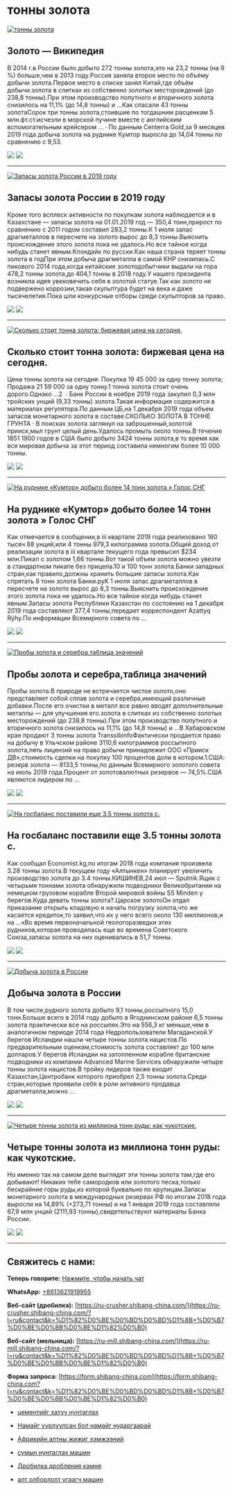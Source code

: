 # тонны золота

<a href="https://swt.shibang-china.com/?l=ru&img&k=%D1%82%D0%BE%D0%BD%D0%BD%D1%8B+%D0%B7%D0%BE%D0%BB%D0%BE%D1%82%D0%B0" target="_blank">![тонны золота](http://static.shibang-china.com/all-800x300/1428.jpg)</a>

## Золото — Википедия
В 2014 г.в России было добыто 272 тонны золота,это на 23,2 тонны (на 9 %) больше,чем в 2013 году.Россия заняла второе место по объёму добычи золота.Первое место в списке занял Китай,где объём добычи.золота в слитках из собственно золотых месторождений (до 238,8 тонны).При этом производство попутного и вторичного золота снизилось на 11,1% (до 14,8 тонны) и …Как спасали 43 тонны золотаСорок три тонны золота,стоившие по тогдашним расценкам 5 млн.фт.ст.исчезли в морской пучине вместе с английским вспомогательным крейсером …&nbsp;&#0183;&#32;По данным Centerra Gold,за 9 месяцев 2019 года добыча золота на руднике Кумтор выросла до 14,04 тонны по сравнению с 9,53.


<a href="https://whatsapp.shibangsoft.com/WhatsApp.php" target="_blank" title="WhatsApp">![](http://static.shibang-china.com/icon/whatsapp.png)</a> <a href="https://swt.shibang-china.com/?l=ru&icon&k=%D1%82%D0%BE%D0%BD%D0%BD%D1%8B+%D0%B7%D0%BE%D0%BB%D0%BE%D1%82%D0%B0" target="_blank">![](http://static.shibang-china.com/icon/chat-ru.png)</a>

---

<a href="https://swt.shibang-china.com/?l=ru&img&k=%D1%82%D0%BE%D0%BD%D0%BD%D1%8B+%D0%B7%D0%BE%D0%BB%D0%BE%D1%82%D0%B0" target="_blank">![Запасы золота России в 2019 году](http://static.shibang-china.com/all-800x300/434.jpg)</a>

## Запасы золота России в 2019 году
Кроме того всплеск активности по покупкам золота наблюдается и в Казахстане — запасы золота на 01.01.2019 год — 350,4 тонн,прирост по сравнению с 2011 годом составил 283,2 тонны.К 1 июля запас драгметаллов в пересчете на золото вырос до 8,3 тонны.Выяснить происхождение этого золота пока не удалось.Но все тайное когда нибудь станет явным.Клондайк по русски.Как наша страна теряет тонны золота в годПри этом добыча драгметалла в самой КНР снизилась.С пикового 2014 года,когда китайские золотодобытчики выдали на гора 478,2 тонны золота,до 404,1 тонны в 2018 году.У нашего президента возникла идея увековечить себя в золотой статуе.Так как золото не подвержено коррозии,такая скульптура будет на века и даже тысячелетия.Пока шли конкурсные отборы среди скульпторов за право.


<a href="https://whatsapp.shibangsoft.com/WhatsApp.php" target="_blank" title="WhatsApp">![](http://static.shibang-china.com/icon/whatsapp.png)</a> <a href="https://swt.shibang-china.com/?l=ru&icon&k=%D1%82%D0%BE%D0%BD%D0%BD%D1%8B+%D0%B7%D0%BE%D0%BB%D0%BE%D1%82%D0%B0" target="_blank">![](http://static.shibang-china.com/icon/chat-ru.png)</a>

---

<a href="https://swt.shibang-china.com/?l=ru&img&k=%D1%82%D0%BE%D0%BD%D0%BD%D1%8B+%D0%B7%D0%BE%D0%BB%D0%BE%D1%82%D0%B0" target="_blank">![Cколько стоит тонна золота: биржевая цена на сегодня.](http://static.shibang-china.com/all-800x300/1329.jpg)</a>

## Cколько стоит тонна золота: биржевая цена на сегодня.
Цена тонны золота на сегодня: Покупка 19 45 000 за одну тонну золота; Продажа 21 59 000 за одну тонну.1 тонна золота стоит очень дорого.Однако …2 &nbsp;&#0183;&#32;Банк России в ноябре 2019 года закупил 0,3 млн тройских унций (9,33 тонны) золота.Такая информация содержится в материалах регулятора.По данным ЦБ,на 1 декабря 2019 года объем запасов монетарного золота в составе.СКОЛЬКО ЗОЛОТА В ТОННЕ ГРУНТА&nbsp;&#0183;&#32;В поисках золота заглянул на заброшенный,золотой прииск,мыл грунт целый день.Удалось промыть около тонны.В течение 1851 1900 годов в США было добыто 3424 тонны золота,в то время как вся мировая добыча за этот период составила немногим более 10 000 тонны.


<a href="https://whatsapp.shibangsoft.com/WhatsApp.php" target="_blank" title="WhatsApp">![](http://static.shibang-china.com/icon/whatsapp.png)</a> <a href="https://swt.shibang-china.com/?l=ru&icon&k=%D1%82%D0%BE%D0%BD%D0%BD%D1%8B+%D0%B7%D0%BE%D0%BB%D0%BE%D1%82%D0%B0" target="_blank">![](http://static.shibang-china.com/icon/chat-ru.png)</a>

---

<a href="https://swt.shibang-china.com/?l=ru&img&k=%D1%82%D0%BE%D0%BD%D0%BD%D1%8B+%D0%B7%D0%BE%D0%BB%D0%BE%D1%82%D0%B0" target="_blank">![На руднике &#171;Кумтор&#187; добыто более 14 тонн золота &#187; Голос СНГ](http://static.shibang-china.com/all-800x300/298.jpg)</a>

## На руднике &#171;Кумтор&#187; добыто более 14 тонн золота &#187; Голос СНГ
Как отмечается в сообщении,в iii квартале 2019 года реализовано 160 тысяч 88 унций,или 4 тонны 979,3 килограмма золота.Общий доход от реализации золота в iii квартале текущего года превысил $234 млн.Пикап с золотом 1,66 тонны.Вот такой объем золота можно увезти в стандартном пикапе без прицепа.10 и 100 тонн золота.Банки западных стран,как правило,должны хранить большие запасы золота.Как спрятать 8 тонн золота Банки.руК 1 июля запас драгметаллов в пересчете на золото вырос до 8,3 тонны.Выяснить происхождение этого золота пока не удалось.Но все тайное когда нибудь станет явным.Запасы золота Республики Казахстан по состоянию на 1 декабря 2019 года составляют 377,4 тонны,передает корреспондент Azattyq R&#253;hy.По информации Всемирного совета по …


<a href="https://whatsapp.shibangsoft.com/WhatsApp.php" target="_blank" title="WhatsApp">![](http://static.shibang-china.com/icon/whatsapp.png)</a> <a href="https://swt.shibang-china.com/?l=ru&icon&k=%D1%82%D0%BE%D0%BD%D0%BD%D1%8B+%D0%B7%D0%BE%D0%BB%D0%BE%D1%82%D0%B0" target="_blank">![](http://static.shibang-china.com/icon/chat-ru.png)</a>

---

<a href="https://swt.shibang-china.com/?l=ru&img&k=%D1%82%D0%BE%D0%BD%D0%BD%D1%8B+%D0%B7%D0%BE%D0%BB%D0%BE%D1%82%D0%B0" target="_blank">![Пробы золота и серебра,таблица значений](http://static.shibang-china.com/all-800x300/669.jpg)</a>

## Пробы золота и серебра,таблица значений
Пробы золота.В природе не встречается чистое золото,оно представляет собой сплав золота и серебра,имеющий различные добавки.После его очистки в металл все равно вводят дополнительные металлы — для улучшения его.золота в слитках из собственно золотых месторождений (до 238,8 тонны).При этом производство попутного и вторичного золота снизилось на 11,1% (до 14,8 тонны) и …В Хабаровском крае продают 3 тонны золота TranssibinfoФактически продается право на добычу в Ульчском районе 3110,6 килограммов россыпного золота,пять лицензий на право добычи принадлежит ООО &#171;Прииск ДВ&#187;,стоимость сделки на покупку 100 процентов доли в котором.1.США: резерв золота — 8133,5 тонны,по данным Всемирного золотого совета на июль 2019 года.Процент от золотовалютных резервов — 74,5%.США являются лидером по …


<a href="https://whatsapp.shibangsoft.com/WhatsApp.php" target="_blank" title="WhatsApp">![](http://static.shibang-china.com/icon/whatsapp.png)</a> <a href="https://swt.shibang-china.com/?l=ru&icon&k=%D1%82%D0%BE%D0%BD%D0%BD%D1%8B+%D0%B7%D0%BE%D0%BB%D0%BE%D1%82%D0%B0" target="_blank">![](http://static.shibang-china.com/icon/chat-ru.png)</a>

---

<a href="https://swt.shibang-china.com/?l=ru&img&k=%D1%82%D0%BE%D0%BD%D0%BD%D1%8B+%D0%B7%D0%BE%D0%BB%D0%BE%D1%82%D0%B0" target="_blank">![На госбаланс поставили еще 3.5 тонны золота с.](http://static.shibang-china.com/all-800x300/384.jpg)</a>

## На госбаланс поставили еще 3.5 тонны золота с.
Как сообщал Economist.kg,по итогам 2018 года компания произвела 3.28 тонны золота.В текущем году &#171;Алтынкен&#187; планирует увеличить производство золота до 3.4 тонны.КИШИНЕВ,24 июл — Sputnik.Ящик с четырьмя тоннами золота обнаружили подводники Великобритании на немецком грузовом корабле Второй мировой войны SS Minden у берегов.Куда девать тонны золота?.Царское золотоОн отдал приказание открыть кладовую и начать погрузку золота,что же касается кредиток,то заявил,что их у него всего около 130 миллионов,и на …&#171;Во время первоначальной геологоразведки этих рудников,которая проводилась еще во времена Советского Союза,запасы золота на них оценивались в 51,7 тонны.


<a href="https://whatsapp.shibangsoft.com/WhatsApp.php" target="_blank" title="WhatsApp">![](http://static.shibang-china.com/icon/whatsapp.png)</a> <a href="https://swt.shibang-china.com/?l=ru&icon&k=%D1%82%D0%BE%D0%BD%D0%BD%D1%8B+%D0%B7%D0%BE%D0%BB%D0%BE%D1%82%D0%B0" target="_blank">![](http://static.shibang-china.com/icon/chat-ru.png)</a>

---

<a href="https://swt.shibang-china.com/?l=ru&img&k=%D1%82%D0%BE%D0%BD%D0%BD%D1%8B+%D0%B7%D0%BE%D0%BB%D0%BE%D1%82%D0%B0" target="_blank">![Добыча золота в России](http://static.shibang-china.com/all-800x300/858.jpg)</a>

## Добыча золота в России
В том числе,рудного золота добыто 9,1 тонны,россыпного 15,0 тонн.Больше всего в 2014 году добыто в Ягоднинском районе 6,5 тонны золота практически все на россыпях.Это на 556,3 кг меньше,чем в аналогичном периоде 2014 года Недропользователи Магаданской.У берегов Исландии нашли четыре тонны золота нацистов.По предварительным оценкам,стоимость золота составляет до 100 млн долларов.У берегов Исландии на затопленном корабле британские подводники из компании Advanced Marine Services обнаружили четыре тонны золота нацистов.В тройку лидеров также входит Казахстан,Центробанк которого приобрел 2,5 тонны золота.Среди стран,которые проявили себя в роли активного продавца драгметалла,можно …


<a href="https://whatsapp.shibangsoft.com/WhatsApp.php" target="_blank" title="WhatsApp">![](http://static.shibang-china.com/icon/whatsapp.png)</a> <a href="https://swt.shibang-china.com/?l=ru&icon&k=%D1%82%D0%BE%D0%BD%D0%BD%D1%8B+%D0%B7%D0%BE%D0%BB%D0%BE%D1%82%D0%B0" target="_blank">![](http://static.shibang-china.com/icon/chat-ru.png)</a>

---

<a href="https://swt.shibang-china.com/?l=ru&img&k=%D1%82%D0%BE%D0%BD%D0%BD%D1%8B+%D0%B7%D0%BE%D0%BB%D0%BE%D1%82%D0%B0" target="_blank">![Четыре тонны золота из миллиона тонн руды: как чукотские.](http://static.shibang-china.com/all-800x300/337.jpg)</a>

## Четыре тонны золота из миллиона тонн руды: как чукотские.
Но именно так на самом деле выглядят эти тонны золота там,где его добывают! Никаких тебе самородков или золотого песка,только бескрайние горы руды,из которой буквально по крупицам.Запасы монетарного золота в международных резервах РФ по итогам 2018 года выросли на 14,89% (+273,71 тонны) и на 1 января 2019 года составляли 67,9 млн унций (2111,93 тонны),свидетельствуют материалы Банка России.

<a href="https://whatsapp.shibangsoft.com/WhatsApp.php" target="_blank" title="WhatsApp">![](http://static.shibang-china.com/icon/whatsapp.png)</a> <a href="https://swt.shibang-china.com/?l=ru&icon&k=%D1%82%D0%BE%D0%BD%D0%BD%D1%8B+%D0%B7%D0%BE%D0%BB%D0%BE%D1%82%D0%B0" target="_blank">![](http://static.shibang-china.com/icon/chat-ru.png)</a>

---
## Свяжитесь с нами:

**Теперь говорите:** [Нажмите, чтобы начать чат](https://swt.shibang-china.com?l=ru&contact&k=%D1%82%D0%BE%D0%BD%D0%BD%D1%8B+%D0%B7%D0%BE%D0%BB%D0%BE%D1%82%D0%B0)

**WhatsApp:**  [+8613621919955](https://whatsapp.shibangsoft.com/WhatsApp.php)

**Веб-сайт (дробилка):** [https://ru-crusher.shibang-china.com/](https://ru-crusher.shibang-china.com/?l=ru&contact&k=%D1%82%D0%BE%D0%BD%D0%BD%D1%8B+%D0%B7%D0%BE%D0%BB%D0%BE%D1%82%D0%B0)

**Веб-сайт (мельница):** [https://ru-mill.shibang-china.com/](https://ru-mill.shibang-china.com/?l=ru&contact&k=%D1%82%D0%BE%D0%BD%D0%BD%D1%8B+%D0%B7%D0%BE%D0%BB%D0%BE%D1%82%D0%B0)

**Форма запроса:** [https://form.shibang-china.com](https://form.shibang-china.com?l=ru&contact&k=%D1%82%D0%BE%D0%BD%D0%BD%D1%8B+%D0%B7%D0%BE%D0%BB%D0%BE%D1%82%D0%B0)

* [цементийг хатуу нунтаглах](../129/%D1%86%D0%B5%D0%BC%D0%B5%D0%BD%D1%82%D0%B8%D0%B9%D0%B3%20%D1%85%D0%B0%D1%82%D1%83%D1%83%20%D0%BD%D1%83%D0%BD%D1%82%D0%B0%D0%B3%D0%BB%D0%B0%D1%85.md)

* [Намайг уурлуулсан бол намайг нударгаарай](../129/%D0%9D%D0%B0%D0%BC%D0%B0%D0%B9%D0%B3%20%D1%83%D1%83%D1%80%D0%BB%D1%83%D1%83%D0%BB%D1%81%D0%B0%D0%BD%20%D0%B1%D0%BE%D0%BB%20%D0%BD%D0%B0%D0%BC%D0%B0%D0%B9%D0%B3%20%D0%BD%D1%83%D0%B4%D0%B0%D1%80%D0%B3%D0%B0%D0%B0%D1%80%D0%B0%D0%B9.md)

* [Африкийн алтны жижиг хэмжээний](../126/%D0%90%D1%84%D1%80%D0%B8%D0%BA%D0%B8%D0%B9%D0%BD%20%D0%B0%D0%BB%D1%82%D0%BD%D1%8B%20%D0%B6%D0%B8%D0%B6%D0%B8%D0%B3%20%D1%85%D1%8D%D0%BC%D0%B6%D1%8D%D1%8D%D0%BD%D0%B8%D0%B9.md)

* [сумын нунтаглах машин](../129/%D1%81%D1%83%D0%BC%D1%8B%D0%BD%20%D0%BD%D1%83%D0%BD%D1%82%D0%B0%D0%B3%D0%BB%D0%B0%D1%85%20%D0%BC%D0%B0%D1%88%D0%B8%D0%BD.md)

* [Дробилка дробления камня](../126/%D0%94%D1%80%D0%BE%D0%B1%D0%B8%D0%BB%D0%BA%D0%B0%20%D0%B4%D1%80%D0%BE%D0%B1%D0%BB%D0%B5%D0%BD%D0%B8%D1%8F%20%D0%BA%D0%B0%D0%BC%D0%BD%D1%8F.md)

* [алт олборлолт угаагч машин](../127/%D0%B0%D0%BB%D1%82%20%D0%BE%D0%BB%D0%B1%D0%BE%D1%80%D0%BB%D0%BE%D0%BB%D1%82%20%D1%83%D0%B3%D0%B0%D0%B0%D0%B3%D1%87%20%D0%BC%D0%B0%D1%88%D0%B8%D0%BD.md)